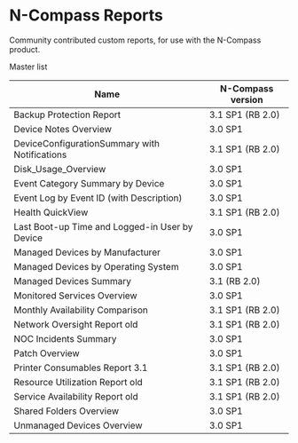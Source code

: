 N-Compass Reports
=================

Community contributed custom reports, for use with the N-Compass product.

Master list

| Name             | N-Compass version |
| ---------------- | ---------------------- |
| Backup Protection Report | 3.1 SP1 (RB 2.0) |
| Device Notes Overview | 3.0 SP1 |
| DeviceConfigurationSummary with Notifications | 3.1 SP1 (RB 2.0) |
| Disk_Usage_Overview | 3.0 SP1 |
| Event Category Summary by Device | 3.0 SP1 |
| Event Log by Event ID (with Description) | 3.0 SP1 |
| Health QuickView | 3.1 SP1 (RB 2.0) |
| Last Boot-up Time and Logged-in User by Device | 3.0 SP1 |
| Managed Devices by Manufacturer | 3.0 SP1 |
| Managed Devices by Operating System | 3.0 SP1 |
| Managed Devices Summary | 3.1 (RB 2.0) |
| Monitored Services Overview | 3.0 SP1 |
| Monthly Availability Comparison | 3.1 SP1 (RB 2.0) |
| Network Oversight Report old | 3.1 SP1 (RB 2.0) |
| NOC Incidents Summary | 3.0 SP1 |
| Patch Overview | 3.0 SP1 |
| Printer Consumables Report 3.1 | 3.1 SP1 (RB 2.0) |
| Resource Utilization Report old | 3.1 SP1 (RB 2.0) |
| Service Availability Report old | 3.1 SP1 (RB 2.0) |
| Shared Folders Overview | 3.0 SP1 |
| Unmanaged Devices Overview | 3.0 SP1 |